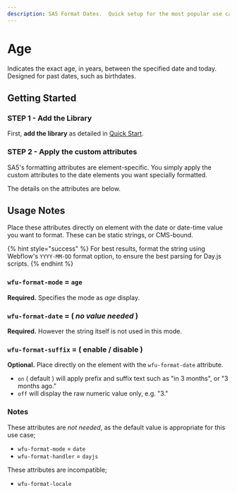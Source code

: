```yaml
---
description: SA5 Format Dates.  Quick setup for the most popular use cases.
---
```


# Age

Indicates the exact age, in years, between the specified date and today. Designed for past dates, such as birthdates.&#x20;

## Getting Started&#x20;

### STEP 1 - Add the Library <a href="#step-1---add-the-library" id="step-1---add-the-library"></a>

First, **add the library** as detailed in [Quick Start](../../quick-start.md).

### STEP 2 - Apply the custom attributes <a href="#step-2---apply-the-custom-attributes-to-the-elements-you-want-to-affect" id="step-2---apply-the-custom-attributes-to-the-elements-you-want-to-affect"></a>

SA5's formatting attributes are element-specific.  You simply apply the custom attributes to the date elements you want specially formatted.&#x20;

The details on the attributes are below. &#x20;

## Usage Notes &#x20;

Place these attributes directly on element with the date or date-time value you want to format. These can be static strings, or CMS-bound.&#x20;

{% hint style="success" %}
For best results, format the string using Webflow's `YYYY-MM-DD` format option, to ensure the best parsing for Day.js scripts.&#x20;
{% endhint %}

### `wfu-format-mode` = `age`&#x20;

**Required.**  Specifies the mode as _age_ display. &#x20;

### `wfu-format-date` = ( _no value needed_ )&#x20;

**Required.**  However the string itself is not used in this mode. &#x20;

### `wfu-format-suffix` = ( enable / disable ) <a href="#getting-started-nocode" id="getting-started-nocode"></a>

**Optional.**  Place directly on the element with the `wfu-format-date` attribute.&#x20;

* `on` ( default ) will apply prefix and suffix text such as "in 3 months", or "3 months ago."&#x20;
* `off` will display the raw numeric value only, e.g. "3."&#x20;

### Notes

These attributes are _not needed_, as the default value is appropriate for this use case;&#x20;

* `wfu-format-mode` = `date`&#x20;
* `wfu-format-handler` = `dayjs`&#x20;

These attributes are incompatible;&#x20;

* `wfu-format-locale`&#x20;















